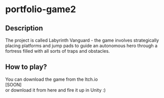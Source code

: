 # portfolio-game2

## Description
The project is called Labyrinth Vanguard - the game involves strategically placing platforms and jump pads to guide an autonomous hero through a fortress filled with all sorts of traps and obstacles.

## How to play?
You can download the game from the Itch.io <br>
[SOON] <br>
or download it from here and fire it up in Unity :) <br>
